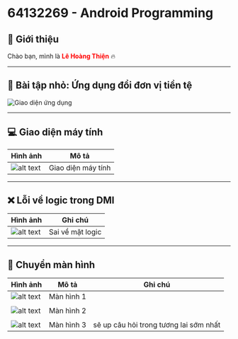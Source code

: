 # 64132269 - Android Programming  

## 🎯 Giới thiệu  
Chào bạn, mình là <span style="color: red; font-weight: bold;">Lê Hoàng Thiện</span> 🔥  


---

## 📌 Bài tập nhỏ: Ứng dụng đổi đơn vị tiền tệ  
![Giao diện ứng dụng](BaiTapLamThem_App_Doi_Don_vi_tien_te.png)  

---

## 💻 Giao diện máy tính  
| Hình ảnh | Mô tả |
|----------|-------|
| ![alt text](img/MayTinh.png) | Giao diện máy tính |

---

## ❌ Lỗi về logic trong DMI  
| Hình ảnh | Ghi chú |
|----------|---------|
| ![alt text](img/BMI.png) | Sai về mặt logic |

---

## 🔄 Chuyển màn hình 
| Hình ảnh | Mô tả   | Ghi chú |
|----------|---------|---------|
| ![alt text](img/hinh1.png) | Màn hình 1 |
|                                        |
| ![alt text](img/hinh2.png) | Màn hình 2 |
|                                       |
| ![alt text](img/hinh3.png) | Màn hình 3 | sẽ up câu hỏi trong tương lai sớm nhất |
